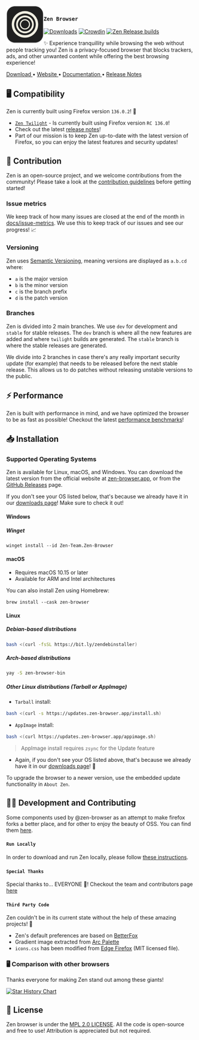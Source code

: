 <img src="./docs/assets/zen-dark.svg" width="100px" align="left">

### `Zen Browser`

[![Downloads](https://img.shields.io/github/downloads/zen-browser/desktop/total.svg)](https://github.com/zen-browser/desktop/releases)
[![Crowdin](https://badges.crowdin.net/zen-browser/localized.svg)](https://crowdin.com/project/zen-browser)
[![Zen Release builds](https://github.com/zen-browser/desktop/actions/workflows/build.yml/badge.svg?branch=stable)](https://github.com/zen-browser/desktop/actions/workflows/build.yml)

✨ Experience tranquillity while browsing the web without people tracking you! Zen is a privacy-focused browser that blocks trackers, ads, and other unwanted content while offering the best browsing experience!

<div flex="true">
  <a href="https://zen-browser.app/download">
    Download
  </a>
  •
  <a href="https://zen-browser.app">
    Website
  </a>
  •
  <a href="https://docs.zen-browser.app">
    Documentation
  </a>
  •
  <a href="https://zen-browser.app/release-notes/latest">
    Release Notes
  </a>
</div>

## 🖥️ Compatibility

Zen is currently built using Firefox version `136.0.2`! 🚀

- [`Zen Twilight`](https://zen-browser.app/download?twilight) - Is currently built using Firefox version `RC 136.0`!
- Check out the latest [release notes](https://zen-browser.app/release-notes)!
- Part of our mission is to keep Zen up-to-date with the latest version of Firefox, so you can enjoy the latest features and security updates!

## 🤝 Contribution

Zen is an open-source project, and we welcome contributions from the community! Please take a look at the [contribution guidelines](./docs/contribute.md) before getting started!

### Issue metrics

We keep track of how many issues are closed at the end of the month in [docs/issue-metrics](./docs/issue-metrics). We use this to keep track of our issues and see our progress! 📈

### Versioning

Zen uses [Semantic Versioning](https://semver.org/), meaning versions are displayed as `a.b.cd` where:

- `a` is the major version
- `b` is the minor version
- `c` is the branch prefix
- `d` is the patch version

### Branches

Zen is divided into 2 main branches. We use `dev` for development and `stable` for stable releases. The `dev` branch is where all the new features are added and where `twilight` builds are generated. The `stable` branch is where the stable releases are generated.

We divide into 2 branches in case there's any really important security update (for example) that needs to be released before the next stable release. This allows us to do patches without releasing unstable versions to the public.

## ⚡ Performance

Zen is built with performance in mind, and we have optimized the browser to be as fast as possible! Checkout the latest [performance benchmarks](https://docs.zen-browser.app/benchmarks)!

## 📥 Installation

### Supported Operating Systems

Zen is available for Linux, macOS, and Windows. You can download the latest version from the official website at [zen-browser.app](https://zen-browser.app/download), or from the [GitHub Releases](https://github.com/zen-browser/desktop/releases) page.

If you don't see your OS listed below, that's because we already have it in our [downloads page](https://zen-browser.app/download)! Make sure to check it out!

#### Windows

##### Winget

```ps
winget install --id Zen-Team.Zen-Browser
```

#### macOS

- Requires macOS 10.15 or later
- Available for ARM and Intel architectures

You can also install Zen using Homebrew:

```
brew install --cask zen-browser
```

#### Linux
##### Debian-based distributions
```sh
bash <(curl -fsSL https://bit.ly/zendebinstaller)
```
##### Arch-based distributions

```sh
yay -S zen-browser-bin
```

##### Other Linux distributions (Tarball or AppImage)

- `Tarball` install:

```sh
bash <(curl -s https://updates.zen-browser.app/install.sh)
```

- `AppImage` install:

```sh
bash <(curl https://updates.zen-browser.app/appimage.sh)
```
> AppImage install requires `zsync` for the Update feature

- Again, if you don't see your OS listed above, that's because we already have it in our [downloads page](https://zen-browser.app/download)! 🔄

To upgrade the browser to a newer version, use the embedded update functionality in `About Zen`.

## 👨‍💻 Development and Contributing

Some components used by @zen-browser as an attempt to make firefox forks a better place, and for other to enjoy the beauty of OSS. You can find them [here](https://github.com/zen-browser/desktop/tree/dev/src/browser/base/zen-components).

#### `Run Locally`

In order to download and run Zen locally, please follow [these instructions](https://docs.zen-browser.app/building).

#### `Special Thanks`

Special thanks to... EVERYONE 🎉! Checkout the team and contributors page [here](https://zen-browser.app/about)

#### `Third Party Code`

Zen couldn't be in its current state without the help of these amazing projects! 🙏

- Zen's default preferences are based on [BetterFox](https://github.com/yokoffing/Betterfox)
- Gradient image extracted from [Arc Palette](https://github.com/neurokitti/Arc_Palette)
- `icons.css` has been modified from [Edge Firefox](https://github.com/bmFtZQ/edge-frfox) (MIT licensed file).

### 🖥️ Comparison with other browsers

Thanks everyone for making Zen stand out among these giants!

[![Star History Chart](https://api.star-history.com/svg?repos=zen-browser/desktop,chromium/chromium,brave/brave-browser&type=Date)](https://star-history.com/#zen-browser/desktop&chromium/chromium&brave/brave-browser&Date)

## 📄 License

Zen browser is under the [MPL 2.0 LICENSE](./LICENSE). All the code is open-source and free to use! Attribution is appreciated but not required.
